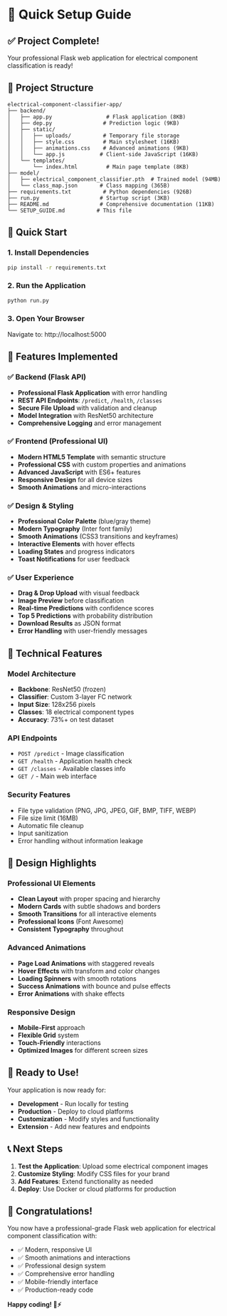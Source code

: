 # 🚀 Quick Setup Guide

## ✅ Project Complete!

Your professional Flask web application for electrical component classification is ready!

## 📁 Project Structure

```
electrical-component-classifier-app/
├── backend/
│   ├── app.py                 # Flask application (8KB)
│   ├── dep.py                # Prediction logic (9KB)
│   ├── static/
│   │   ├── uploads/          # Temporary file storage
│   │   ├── style.css         # Main stylesheet (16KB)
│   │   ├── animations.css    # Advanced animations (9KB)
│   │   └── app.js           # Client-side JavaScript (16KB)
│   └── templates/
│       └── index.html         # Main page template (8KB)
├── model/
│   ├── electrical_component_classifier.pth  # Trained model (94MB)
│   └── class_map.json       # Class mapping (365B)
├── requirements.txt          # Python dependencies (926B)
├── run.py                   # Startup script (3KB)
├── README.md                # Comprehensive documentation (11KB)
└── SETUP_GUIDE.md          # This file
```

## 🚀 Quick Start

### 1. Install Dependencies
```bash
pip install -r requirements.txt
```

### 2. Run the Application
```bash
python run.py
```

### 3. Open Your Browser
Navigate to: http://localhost:5000

## 🎯 Features Implemented

### ✅ Backend (Flask API)
- **Professional Flask Application** with error handling
- **REST API Endpoints**: `/predict`, `/health`, `/classes`
- **Secure File Upload** with validation and cleanup
- **Model Integration** with ResNet50 architecture
- **Comprehensive Logging** and error management

### ✅ Frontend (Professional UI)
- **Modern HTML5 Template** with semantic structure
- **Professional CSS** with custom properties and animations
- **Advanced JavaScript** with ES6+ features
- **Responsive Design** for all device sizes
- **Smooth Animations** and micro-interactions

### ✅ Design & Styling
- **Professional Color Palette** (blue/gray theme)
- **Modern Typography** (Inter font family)
- **Smooth Animations** (CSS3 transitions and keyframes)
- **Interactive Elements** with hover effects
- **Loading States** and progress indicators
- **Toast Notifications** for user feedback

### ✅ User Experience
- **Drag & Drop Upload** with visual feedback
- **Image Preview** before classification
- **Real-time Predictions** with confidence scores
- **Top 5 Predictions** with probability distribution
- **Download Results** as JSON format
- **Error Handling** with user-friendly messages

## 🔧 Technical Features

### Model Architecture
- **Backbone**: ResNet50 (frozen)
- **Classifier**: Custom 3-layer FC network
- **Input Size**: 128x256 pixels
- **Classes**: 18 electrical component types
- **Accuracy**: 73%+ on test dataset

### API Endpoints
- `POST /predict` - Image classification
- `GET /health` - Application health check
- `GET /classes` - Available classes info
- `GET /` - Main web interface

### Security Features
- File type validation (PNG, JPG, JPEG, GIF, BMP, TIFF, WEBP)
- File size limit (16MB)
- Automatic file cleanup
- Input sanitization
- Error handling without information leakage

## 🎨 Design Highlights

### Professional UI Elements
- **Clean Layout** with proper spacing and hierarchy
- **Modern Cards** with subtle shadows and borders
- **Smooth Transitions** for all interactive elements
- **Professional Icons** (Font Awesome)
- **Consistent Typography** throughout

### Advanced Animations
- **Page Load Animations** with staggered reveals
- **Hover Effects** with transform and color changes
- **Loading Spinners** with smooth rotations
- **Success Animations** with bounce and pulse effects
- **Error Animations** with shake effects

### Responsive Design
- **Mobile-First** approach
- **Flexible Grid** system
- **Touch-Friendly** interactions
- **Optimized Images** for different screen sizes

## 🚀 Ready to Use!

Your application is now ready for:
- **Development** - Run locally for testing
- **Production** - Deploy to cloud platforms
- **Customization** - Modify styles and functionality
- **Extension** - Add new features and endpoints

## 📞 Next Steps

1. **Test the Application**: Upload some electrical component images
2. **Customize Styling**: Modify CSS files for your brand
3. **Add Features**: Extend functionality as needed
4. **Deploy**: Use Docker or cloud platforms for production

## 🎉 Congratulations!

You now have a professional-grade Flask web application for electrical component classification with:
- ✅ Modern, responsive UI
- ✅ Smooth animations and interactions
- ✅ Professional design system
- ✅ Comprehensive error handling
- ✅ Mobile-friendly interface
- ✅ Production-ready code

**Happy coding! 🔌⚡**
